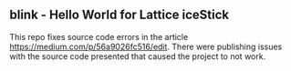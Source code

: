 ## blink - Hello World for Lattice iceStick

This repo fixes source code errors in the article https://medium.com/p/56a9026fc516/edit.
There were publishing issues with the source code presented that caused the project to not work.
